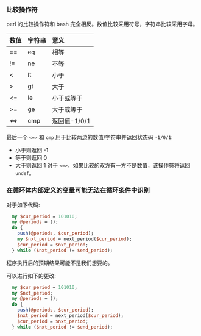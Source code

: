 
### 比较操作符

perl 的比较操作符和 bash 完全相反。数值比较采用符号，字符串比较采用字母。


| 数值 | 字符串 | 意义 |
|:----|:------|:----|
| ==  | eq    | 相等 |
| !=  | ne    | 不等 |
| <   | lt    | 小于 |
| >   | gt    | 大于 |
| <=  | le    | 小于或等于 |
| >=  | ge    | 大于或等于 |
| <=> | cmp   | 返回值-1/0/1 |

最后一个 `<=>` 和 `cmp` 用于比较两边的数值/字符串并返回状态码 `-1/0/1`:
- 小于则返回 -1
- 等于则返回 0
- 大于则返回 1
对于 `<=>`，如果比较的双方有一方不是数值，该操作符将返回 `undef`。

### 在循环体内部定义的变量可能无法在循环条件中识别

对于如下代码:
```pl
  my $cur_period = 101010;
  my @periods = ();
  do {
    push(@periods, $cur_period);
    my $nxt_period = next_period($cur_period);
    $cur_period = $nxt_period;
  } while ($nxt_period != $end_period);
```
程序执行后的预期结果可能不是我们想要的。

可以进行如下的更改:
```pl
  my $cur_period = 101010;
  my $nxt_period;
  my @periods = ();
  do {
    push(@periods, $cur_period);
    $nxt_period = next_period($cur_period);
    $cur_period = $nxt_period;
  } while ($nxt_period != $end_period);
```
